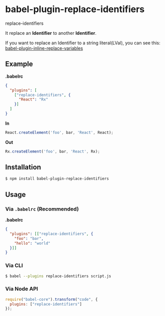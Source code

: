 # babel-plugin-replace-identifiers

replace-identifiers

It replace an **Identifier** to another **Identifier**.

If you want to replace an Identifier to a string literal(LVal), you can see this: [babel-plugin-inline-replace-variables](https://github.com/wssgcg1213/babel-plugin-inline-replace-variables)

## Example

**.babelrc**
```json
{
  "plugins": [
    ["replace-identifiers", {
      "React": "Rx"
    }]
  ]
}
```


**In**

```js
React.createElement('foo', bar, 'React', React);
```

**Out**

```js
Rx.createElement('foo', bar, 'React', Rx);
```

## Installation

```sh
$ npm install babel-plugin-replace-identifiers
```

## Usage

### Via `.babelrc` (Recommended)

**.babelrc**

```json
{
  "plugins": [["replace-identifiers", {
    "foo": "bar",
    "hello": "world"
  }]]
}
```

### Via CLI

```sh
$ babel --plugins replace-identifiers script.js
```

### Via Node API

```javascript
require("babel-core").transform("code", {
  plugins: ["replace-identifiers"]
});
```
